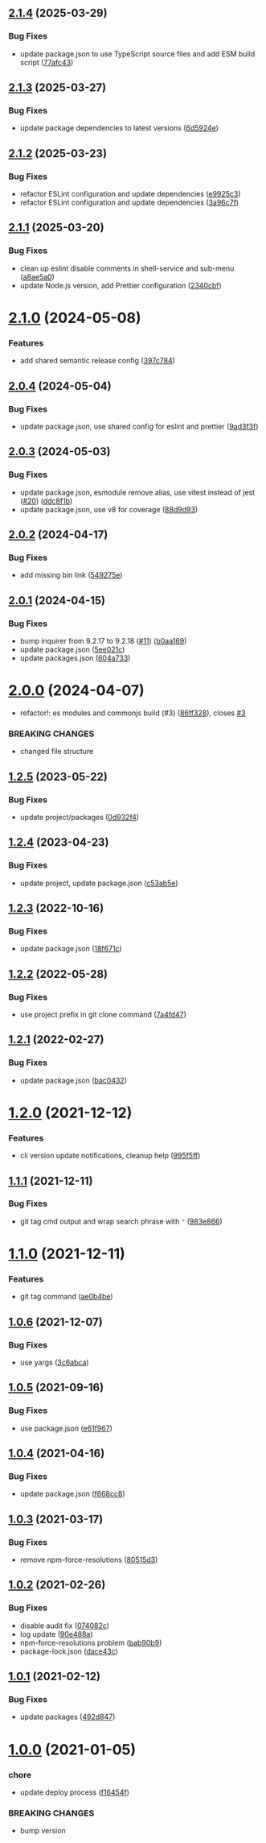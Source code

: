 ## [2.1.4](https://github.com/beecode-rs/msh-cli/compare/v2.1.3...v2.1.4) (2025-03-29)


### Bug Fixes

* update package.json to use TypeScript source files and add ESM build script ([77afc43](https://github.com/beecode-rs/msh-cli/commit/77afc43da363755638ed933febca129ff88981af))

## [2.1.3](https://github.com/beecode-rs/msh-cli/compare/v2.1.2...v2.1.3) (2025-03-27)


### Bug Fixes

* update package dependencies to latest versions ([6d5924e](https://github.com/beecode-rs/msh-cli/commit/6d5924e194a54f7b65af03eb3128499695643010))

## [2.1.2](https://github.com/beecode-rs/msh-cli/compare/v2.1.1...v2.1.2) (2025-03-23)


### Bug Fixes

* refactor ESLint configuration and update dependencies ([e9925c3](https://github.com/beecode-rs/msh-cli/commit/e9925c38f0ace9004bffef04b8b2033335d35870))
* refactor ESLint configuration and update dependencies ([3a96c7f](https://github.com/beecode-rs/msh-cli/commit/3a96c7fed39c7a6016dd73322966e411b455d727))

## [2.1.1](https://github.com/beecode-rs/msh-cli/compare/v2.1.0...v2.1.1) (2025-03-20)


### Bug Fixes

* clean up eslint disable comments in shell-service and sub-menu ([a8ae5a0](https://github.com/beecode-rs/msh-cli/commit/a8ae5a09966f5dad8ed282c5d1fd1918659f5ff5))
* update Node.js version, add Prettier configuration ([2340cbf](https://github.com/beecode-rs/msh-cli/commit/2340cbf1db13240023c228b6b7ef09b1a7538205))

# [2.1.0](https://github.com/beecode-rs/msh-cli/compare/v2.0.4...v2.1.0) (2024-05-08)


### Features

* add shared semantic release config ([397c784](https://github.com/beecode-rs/msh-cli/commit/397c7842bfb0193596961554e77f0e4678ad66fe))

## [2.0.4](https://github.com/beecode-rs/msh-cli/compare/v2.0.3...v2.0.4) (2024-05-04)


### Bug Fixes

* update package.json, use shared config for eslint and prettier ([9ad3f3f](https://github.com/beecode-rs/msh-cli/commit/9ad3f3f70583edeeea4f25e9b0bf17e309e6eafb))

## [2.0.3](https://github.com/beecode-rs/msh-cli/compare/v2.0.2...v2.0.3) (2024-05-03)


### Bug Fixes

* update package.json, esmodule remove alias, use vitest instead of jest ([#20](https://github.com/beecode-rs/msh-cli/issues/20)) ([ddc8f1b](https://github.com/beecode-rs/msh-cli/commit/ddc8f1b1fcda0334a8972f5d86e2e3f3de8a9307))
* update package.json, use v8 for coverage ([88d9d93](https://github.com/beecode-rs/msh-cli/commit/88d9d93d803a2dbd27a2fc5f9fbda7ab45dbeae8))

## [2.0.2](https://github.com/beecode-rs/msh-cli/compare/v2.0.1...v2.0.2) (2024-04-17)


### Bug Fixes

* add missing bin link ([549275e](https://github.com/beecode-rs/msh-cli/commit/549275e6c8a927a96d7a3e2f37513764a0a6779a))

## [2.0.1](https://github.com/beecode-rs/msh-cli/compare/v2.0.0...v2.0.1) (2024-04-15)


### Bug Fixes

* bump inquirer from 9.2.17 to 9.2.18 ([#11](https://github.com/beecode-rs/msh-cli/issues/11)) ([b0aa169](https://github.com/beecode-rs/msh-cli/commit/b0aa1695d3c35f230bac1e4e38bd69b7e349d07e))
* update package.json ([5ee021c](https://github.com/beecode-rs/msh-cli/commit/5ee021c6f803bd1fce1163adf0bf489e832ec592))
* update packages.json ([604a733](https://github.com/beecode-rs/msh-cli/commit/604a733e29015e0eec28b8c4a565c2be72e57c39))

# [2.0.0](https://github.com/beecode-rs/msh-cli/compare/v1.2.5...v2.0.0) (2024-04-07)


* refactor!: es modules and commonjs build (#3) ([86ff328](https://github.com/beecode-rs/msh-cli/commit/86ff328a27d755d862d56485217124d56044190b)), closes [#3](https://github.com/beecode-rs/msh-cli/issues/3)


### BREAKING CHANGES

* changed file structure

## [1.2.5](https://github.com/beecode-rs/msh-cli/compare/v1.2.4...v1.2.5) (2023-05-22)


### Bug Fixes

* update project/packages ([0d932f4](https://github.com/beecode-rs/msh-cli/commit/0d932f47e84373c9183922a1f5d3eaa848e6de7a))

## [1.2.4](https://github.com/beecode-rs/msh-cli/compare/v1.2.3...v1.2.4) (2023-04-23)


### Bug Fixes

* update project, update package.json ([c53ab5e](https://github.com/beecode-rs/msh-cli/commit/c53ab5e753eed64e0811f30af93de23ab8b1227b))

## [1.2.3](https://github.com/beecode-rs/msh-cli/compare/v1.2.2...v1.2.3) (2022-10-16)


### Bug Fixes

* update package.json ([18f671c](https://github.com/beecode-rs/msh-cli/commit/18f671c6b51e015ed459e57d7d3a0d4bdf4989ce))

## [1.2.2](https://github.com/beecode-rs/msh-cli/compare/v1.2.1...v1.2.2) (2022-05-28)


### Bug Fixes

* use project prefix in git clone command ([7a4fd47](https://github.com/beecode-rs/msh-cli/commit/7a4fd47632e2986cfc399c52ce4cd37a7493cb35))

## [1.2.1](https://github.com/beecode-rs/msh-cli/compare/v1.2.0...v1.2.1) (2022-02-27)


### Bug Fixes

* update package.json ([bac0432](https://github.com/beecode-rs/msh-cli/commit/bac0432347e0984419f0d7fdb180610cd040bdcf))

# [1.2.0](https://github.com/beecode-rs/msh-cli/compare/v1.1.1...v1.2.0) (2021-12-12)


### Features

* cli version update notifications, cleanup help ([995f5ff](https://github.com/beecode-rs/msh-cli/commit/995f5ff49e375b240f460e30708b02746bb8ef3a))

## [1.1.1](https://github.com/beecode-rs/msh-cli/compare/v1.1.0...v1.1.1) (2021-12-11)


### Bug Fixes

* git tag cmd output and wrap search phrase with `"` ([983e866](https://github.com/beecode-rs/msh-cli/commit/983e8661fa6c25656f3991d75f2d8f04d18bc08d))

# [1.1.0](https://github.com/beecode-rs/msh-cli/compare/v1.0.6...v1.1.0) (2021-12-11)


### Features

* git tag command ([ae0b4be](https://github.com/beecode-rs/msh-cli/commit/ae0b4be67435f610121431582a42dcb5fd644efc))

## [1.0.6](https://github.com/beecode-rs/msh-cli/compare/v1.0.5...v1.0.6) (2021-12-07)


### Bug Fixes

* use yargs ([3c6abca](https://github.com/beecode-rs/msh-cli/commit/3c6abcaa4171813246b159ecbf321800dbfadade))

## [1.0.5](https://github.com/beecode-rs/msh-cli/compare/v1.0.4...v1.0.5) (2021-09-16)


### Bug Fixes

* use package.json ([e61f967](https://github.com/beecode-rs/msh-cli/commit/e61f9677f5f0f68d72bc1a80fe574cc8a8344088))

## [1.0.4](https://github.com/beecode-rs/msh-cli/compare/v1.0.3...v1.0.4) (2021-04-16)


### Bug Fixes

* update package.json ([f668cc8](https://github.com/beecode-rs/msh-cli/commit/f668cc84b0b441efe86441f0cfbec7736229ee09))

## [1.0.3](https://github.com/beecode-rs/msh-cli/compare/v1.0.2...v1.0.3) (2021-03-17)


### Bug Fixes

* remove npm-force-resolutions ([80515d3](https://github.com/beecode-rs/msh-cli/commit/80515d36b60b9fd750bc1dc01d5d2784beb3e1db))

## [1.0.2](https://github.com/beecode-rs/msh-cli/compare/v1.0.1...v1.0.2) (2021-02-26)


### Bug Fixes

* disable audit fix ([074082c](https://github.com/beecode-rs/msh-cli/commit/074082c41f1161df1b755d2faafb5344592269aa))
* log update ([90e488a](https://github.com/beecode-rs/msh-cli/commit/90e488a4c135b5d059bf3a24cae62637aeb1b5f0))
* npm-force-resolutions problem ([bab90b9](https://github.com/beecode-rs/msh-cli/commit/bab90b94973e51f9aaca1bbd273b3baa277afcfd))
* package-lock.json ([dace43c](https://github.com/beecode-rs/msh-cli/commit/dace43c0617ae0170f8a87de1d3cea6ce44a8626))

## [1.0.1](https://github.com/beecode-rs/msh-cli/compare/v1.0.0...v1.0.1) (2021-02-12)


### Bug Fixes

* update packages ([492d847](https://github.com/beecode-rs/msh-cli/commit/492d847d13419d25418598ef6c603e1ff12a880d))

# [1.0.0](https://github.com/beecode-rs/msh-cli/compare/v0.1.8...v1.0.0) (2021-01-05)


### chore

* update deploy process ([f16454f](https://github.com/beecode-rs/msh-cli/commit/f16454feb76485d0d22a06486aaae93df54de154))


### BREAKING CHANGES

* bump version
